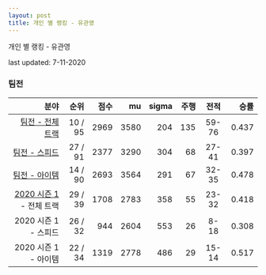 ```yaml
---
layout: post
title: 개인 별 랭킹 - 유관영
---
```



개인 별 랭킹 - 유관영


last updated: 7-11-2020


### 팀전

| 분야 | 순위 | 점수 | mu | sigma | 주행 | 전적 | 승률 |
|---:|---:|---:|---:|---:|---:|:---:|---:|
| [팀전 - 전체 트랙](../team-full) | 10 / 95 | 2969 | 3580 | 204 | 135 | 59-76 | 0.437 |
| [팀전 - 스피드](../team-speed) | 27 / 91 | 2377 | 3290 | 304 | 68 | 27-41 | 0.397 |
| [팀전 - 아이템](../team-item) | 14 / 90 | 2693 | 3564 | 291 | 67 | 32-35 | 0.478 |
| [2020 시즌 1](../teams-t2020_1) - 전체 트랙 | 29 / 39 | 1708 | 2783 | 358 | 55 | 23-32 | 0.418 |
| 2020 시즌 1 - 스피드 | 26 / 32 | 944 | 2604 | 553 | 26 | 8-18 | 0.308 |
| 2020 시즌 1 - 아이템 | 22 / 34 | 1319 | 2778 | 486 | 29 | 15-14 | 0.517 |
